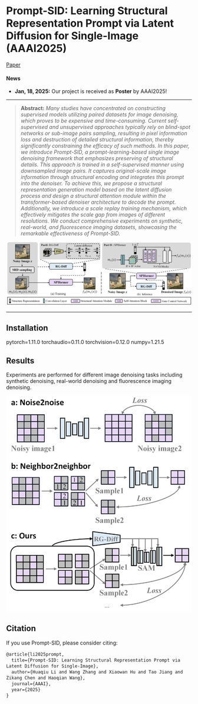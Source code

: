 # Prompt-SID: Learning Structural Representation Prompt via Latent Diffusion for Single-Image (AAAI2025)

[Paper](https://arxiv.org/abs/2502.06432)
#### News
- **Jan, 18, 2025:** Our project is received as **Poster** by AAAI2025!  

<hr />


> **Abstract:** *Many studies have concentrated on constructing supervised models utilizing paired datasets for image denoising, which proves to be expensive and time-consuming. Current self-supervised and unsupervised approaches typically rely on blind-spot networks or sub-image pairs sampling, resulting in pixel information loss and destruction of detailed structural information, thereby significantly constraining the efficacy of such methods. In this paper, we introduce Prompt-SID, a prompt-learning-based single image denoising framework that emphasizes preserving of structural details. This approach is trained in a self-supervised manner using downsampled image pairs. It captures original-scale image information through structural encoding and integrates this prompt into the denoiser. To achieve this, we propose a structural representation generation model based on the latent diffusion process and design a structural attention module within the transformer-based denoiser architecture to decode the prompt. Additionally, we introduce a scale replay training mechanism, which effectively mitigates the scale gap from images of different resolutions. We conduct comprehensive experiments on synthetic, real-world, and fluorescence imaging datasets, showcasing the remarkable effectiveness of Prompt-SID.* 
>

<p align="center">
  <img width="800" src="figs/pipe.png">
</p>

---
## Installation
  pytorch=1.11.0
  torchaudio=0.11.0
  torchvision=0.12.0
  numpy=1.21.5

## Results
Experiments are performed for different image denoising tasks including synthetic denoising, real-world denoising and fluorescence imaging denoising. 

<p align="center">
  <img width="800" src="figs/contrast.png">
</p>

## Citation
If you use Prompt-SID, please consider citing:

    @article{li2025prompt,
      title={Prompt-SID: Learning Structural Representation Prompt via Latent Diffusion for Single-Image},
      author={Huaqiu Li and Wang Zhang and Xiaowan Hu and Tao Jiang and Zikang Chen and Haoqian Wang},
      journal={AAAI},
      year={2025}
    }


